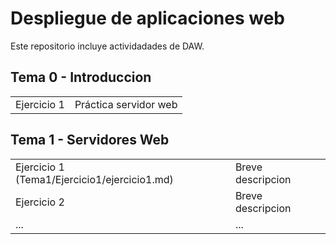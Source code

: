 # Despliegue de aplicaciones web
Este repositorio incluye actividadades de DAW.

## Tema 0 - Introduccion

|   |  |
| ------------- | ------------- |
| Ejercicio 1 | Práctica servidor web |

## Tema 1 - Servidores Web

|   |  |
| ------------- | ------------- |
| Ejercicio 1 (Tema1/Ejercicio1/ejercicio1.md) | Breve descripcion |
| Ejercicio 2 | Breve descripcion  |
| ... | ...  |

